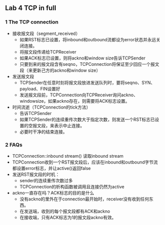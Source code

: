 ## Lab 4 TCP in full

### 1 The TCP connection

- 接收报文段（segment_received）
  - 如果RST标志已设置，将inbound和outbound流都设为error状态并永远关闭连接。
  - 将报文段传递给TCPReceiver
  - 如果ACK标志已设置，则将ackno和window size告诉TCPSender
  - 只要到来的报文段含有seqno，TCPConnection将保证至少回应一个报文段（来更新己方的ackno和window size）
- 发送报文段
  - TCPSender在任意时刻将报文段放进发送队列时，要将seqno、SYN、payload、FIN设置好
  - 发送报文段前，TCPConnection向TCPReceiver询问ackno、windowsize，如果ackno存在，则需要将ACK标志设置。
- 时间流逝（TCPConnection的tick方法）
  - 告诉TCPSender
  - 如果TCPSender的连续重传次数大于指定次数，则发送一个RST标志已设置的空报文段，来表示中止连接。
  - 必要时干净的结束连接。



### 2 FAQs

- TCPConnection::inbound stream() 读取inbound stream
- TCPConnection收到一个RST报文段后，应该在inbound和outbound字节流都设置error标志，并让active()返回false
- 发送RST报文段的时机：
  - sender的连续重传次数过多
  - TCPConnection的析构函数被调用且连接仍然为active
- ackno一直存在吗？ACK标志的目的是什么
  - 没有ackno的里外在于connection最开始时，receiver没有收到任何东西。
  - 在发送端，收到的每个报文段都有ACK和ackno
  - 在接收端，只有ACK标志为1的报文段ackno有效。